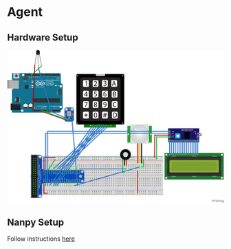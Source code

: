 # Agent

## Hardware Setup
![](diagrams/hardware_setup.png)

## Nanpy Setup
Follow instructions [here](http://nanpy.github.io/#how-to-build-and-install)

